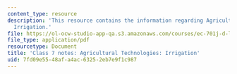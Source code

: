 ```yaml
---
content_type: resource
description: 'This resource contains the information regarding Agricultural Technologies:
  Irrigation.'
file: https://ol-ocw-studio-app-qa.s3.amazonaws.com/courses/ec-701j-d-lab-i-development-fall-2009/7fd09e5548afa4ac63252eb7e9f1c987_MITEC_701JF09_lec07_notes.pdf
file_type: application/pdf
resourcetype: Document
title: 'Class 7 notes: Agricultural Technologies: Irrigation'
uid: 7fd09e55-48af-a4ac-6325-2eb7e9f1c987
---
```

